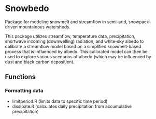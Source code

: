 # Snowbedo
Package for modeling snowmelt and streamflow in semi-arid, snowpack-driven mountainous watersheds.

This package utilizes  streamflow, temperature data, precipitation, shortwave incoming (downwelling) radiation, and white-sky albedo 
to calibrate a streamflow model based on a simplified snowmelt-based process that is influenced by albedo. This calibrated model can 
then be used to explore various scenarios of albedo (which may be influenced by dust and black carbon deposition).


## Functions
### Formatting data
- limitperiod.R (limits data to specific time period)
- dissipate.R (calculates daily precipitation from accumulative precipitation)

